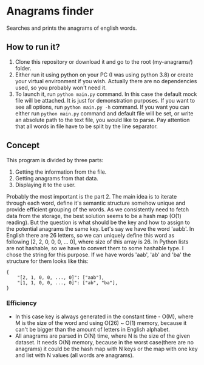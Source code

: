 # Anagrams finder

Searches and prints the anagrams of english words.

## How to run it? 
1. Clone this repository or download it and go to the root (my-anagrams/) folder.
2. Either run it using python on your PC (I was using python 3.8) or create your virtual environment if you wish.
Actually there are no dependencies used, so you probably won't need it.
3. To launch it, run `python main.py` command. In this case the default mock file will be attached. It is just for 
demonstration purposes. If you want to see all options, run `python main.py -h` command.
If you want you can either run `python main.py` command and default file will be set, or write an absolute path to the 
text file, you would like to parse. 
Pay attention that all words in file have to be split by the line separator.

## Concept
This program is divided by three parts:
1. Getting the information from the file.
2. Getting anagrams from that data.
3. Displaying it to the user.

Probably the most important is the part 2. The main idea is to iterate through each word, define it's semantic structure 
somehow unique and provide efficient grouping of the words. As we consistently need to fetch data from the storage, the 
best solution seems to be a hash map (O(1) reading). But the question is what should be the key and how to assign to the 
potential anagrams the same key. Let's say we have the word 'aabb'. In English there are 26 letters, so we can uniquely
define this word as following [2, 2, 0, 0, 0, ... 0], where size of this array is 26. In Python lists are not hashable, 
so we have to convert them to some hashable type. I chose the string for this purpose. If we have words 'aab', 'ab' and 'ba'
the structure for them looks like this:
```
{
    "[2, 1, 0, 0, ..., 0]": ["aab"],
    "[1, 1, 0, 0, ..., 0]": ["ab", "ba"],
} 
```

### Efficiency
- In this case key is always generated in the constant time - O(M), where M is the size of the word and using O(26) ~ O(1) 
memory, because it can't be bigger than the amount of letters in English alphabet.
- All anagrams are parsed in O(N) time, where N is the size of the given dataset. It needs O(N) memory, because in the 
worst case(there are no anagrams) it could be the hash map with N keys or the map with one key and list with N values 
(all words are anagrams).
